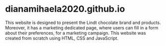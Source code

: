 # dianamihaela2020.github.io
This website is designed to present the Lindt chocolate brand and products. Moreover, it has a marketing  dedicated page, where users can fill in a form about their preferences, for a marketing campaign. This website was created from scratch using HTML, CSS and JavaScript.
